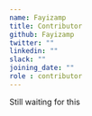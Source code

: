 ```yaml
---
name: Fayizamp
title: Contributor
github: Fayizamp
twitter: ""
linkedin: ""
slack: ""
joining_date: ""
role : contributor
---
```


Still waiting for this
